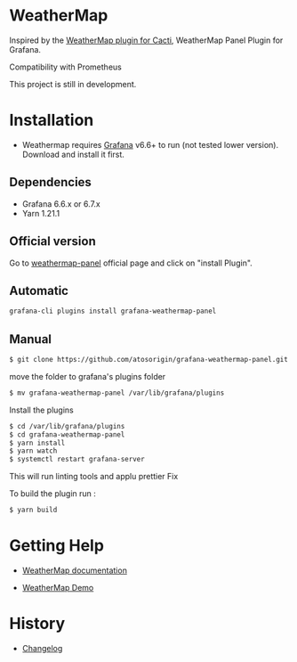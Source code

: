 # WeatherMap

Inspired by the [WeatherMap plugin for Cacti](https://www.network-weathermap.com/), WeatherMap Panel Plugin for Grafana.

Compatibility with  Prometheus

This project is still in development.

# Installation

* Weathermap requires [Grafana](https://www.grafana.com/) v6.6+ to run (not tested lower version). Download and install it first.

## Dependencies

- Grafana 6.6.x or 6.7.x
- Yarn 1.21.1


## Official version

Go to [weathermap-panel](https://grafana.com/plugins/grafana-weathermap-panel) official page and click on "install Plugin".


## Automatic

```sh
grafana-cli plugins install grafana-weathermap-panel
```

## Manual

```sh
$ git clone https://github.com/atosorigin/grafana-weathermap-panel.git
```

move the folder to grafana's plugins folder

```sh
$ mv grafana-weathermap-panel /var/lib/grafana/plugins
```

Install the plugins

```sh
$ cd /var/lib/grafana/plugins
$ cd grafana-weathermap-panel
$ yarn install
$ yarn watch
$ systemctl restart grafana-server
```

This will run linting tools and applu prettier Fix

To build the plugin run :

```sh
$ yarn build
```



# Getting Help

* [WeatherMap documentation](https://github.com/atosorigin/grafana-weathermap-panel/tree/master/docs)

* [WeatherMap Demo](https://github.com/atosorigin/grafana-weathermap-panel/tree/master/demo)


# History

* [Changelog](https://github.com/atosorigin/grafana-weathermap-panel/blob/master/CHANGELOG.md)
